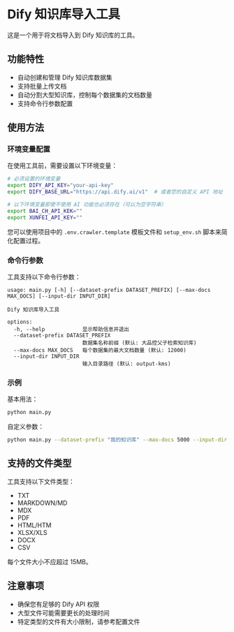 # Dify 知识库导入工具

这是一个用于将文档导入到 Dify 知识库的工具。

## 功能特性

- 自动创建和管理 Dify 知识库数据集
- 支持批量上传文档
- 自动分割大型知识库，控制每个数据集的文档数量
- 支持命令行参数配置

## 使用方法

### 环境变量配置

在使用工具前，需要设置以下环境变量：

```bash
# 必须设置的环境变量
export DIFY_API_KEY="your-api-key"
export DIFY_BASE_URL="https://api.dify.ai/v1"  # 或者您的自定义 API 地址

# 以下环境变量即使不使用 AI 功能也必须存在（可以为空字符串）
export BAI_CH_API_KEK=""
export XUNFEI_API_KEY=""
```

您可以使用项目中的 `.env.crawler.template` 模板文件和 `setup_env.sh` 脚本来简化配置过程。

### 命令行参数

工具支持以下命令行参数：

```
usage: main.py [-h] [--dataset-prefix DATASET_PREFIX] [--max-docs MAX_DOCS] [--input-dir INPUT_DIR]

Dify 知识库导入工具

options:
  -h, --help            显示帮助信息并退出
  --dataset-prefix DATASET_PREFIX
                        数据集名称前缀 (默认: 大品控父子检索知识库)
  --max-docs MAX_DOCS   每个数据集的最大文档数量 (默认: 12000)
  --input-dir INPUT_DIR
                        输入目录路径 (默认: output-kms)
```

### 示例

基本用法：

```bash
python main.py
```

自定义参数：

```bash
python main.py --dataset-prefix "我的知识库" --max-docs 5000 --input-dir "my-documents"
```

## 支持的文件类型

工具支持以下文件类型：
- TXT
- MARKDOWN/MD
- MDX
- PDF
- HTML/HTM
- XLSX/XLS
- DOCX
- CSV

每个文件大小不应超过 15MB。

## 注意事项

- 确保您有足够的 Dify API 权限
- 大型文件可能需要更长的处理时间
- 特定类型的文件有大小限制，请参考配置文件
